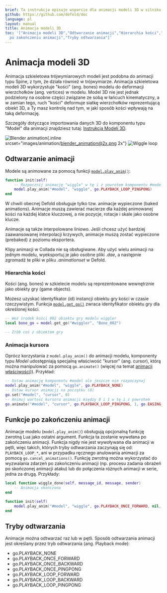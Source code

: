 ```yaml
---
brief: Ta instrukcja opisuje wsparcie dla animacji modeli 3D w silniku Defold.
github: https://github.com/defold/doc
language: pl
layout: manual
title: Animacja modeli 3D
toc: '["Animacja modeli 3D","Odtwarzanie animacji","Hierarchia kości","Animacja kursora","Funkcje
  po zakończeniu animacji","Tryby odtwarzania"]'
---
```


# Animacja modeli 3D

Animacja szkieletowa trójwymiarowych modeli jest podobna do animacji typu Spine, z tym, że działa również w trójwymiarze. Animacja szkieletowa modeli 3D wykorzystuje "kości" (ang. bones) modelu do deformacji wierzchołków (ang. vertices) w modelu. Model 3D nie jest jednak podzielony na osobne części związane ze sobą w łańcuch kinematyczny, a w zamian tego, ruch "kości" deformuje siatkę wierzchołków reprezentującą obiekt 3D, a Ty masz kontrolę nad tym, w jaki sposób kości wpływają na taką deformację.

  Szczegóły dotyczące importowania danych 3D do komponentu typu "Model" dla animacji znajdziesz tutaj: [Instrukcja Modeli 3D](/pl/manuals/model).

  ![Blender animation](/manuals/images/animation/blender_animation.png){.inline srcset="images/animation/blender_animation@2x.png 2x"}
  ![Wiggle loop](/manuals/images/animation/suzanne.gif)

## Odtwarzanie animacji

Modele są animowane za pomocą funkcji [`model.play_anim()`](/ref/model#model.play_anim):

```lua
function init(self)
    -- Rozpocznij animację "wiggle" w tę i z powrotem komponentu #model
    model.play_anim("#model", "wiggle", go.PLAYBACK_LOOP_PINGPONG)
end
```

<div class='important' markdown='1'>
W chwili obecnej Defold obsługuje tylko tzw. animacje wypieczone (baked animations). Animacje muszą zawierać macierze dla każdej animowanej kości na każdej klatce kluczowej, a nie pozycje, rotacje i skale jako osobne klucze.

Animacje są także interpolowane liniowo. Jeśli chcesz użyć bardziej zaawansowanej interpolacji krzywych, animacje muszą zostać wypieczone (prebaked) z poziomu eksportera.

Klipy animacji w Collada nie są obsługiwane. Aby użyć wielu animacji na jednym modelu, wyeksportuj je jako osobne pliki *.dae*, a następnie zgromadź te pliki w pliku *.animationset* w Defold.
</div>

### Hierarchia kości

Kości (ang. bones) w szkielecie modelu są reprezentowane wewnętrznie jako obiekty gry (game objects).

Możesz uzyskać identyfikator (id) instancji obiektu gry kości w czasie rzeczywistym. Funkcja [`model.get_go()`](/ref/model#model.get_go) zwraca identyfikator obiektu gry dla określonej kości.

```lua
-- Weź środek kości 002 obiektu gry modelu wiggler
local bone_go = model.get_go("#wiggler", "Bone_002")

-- Zrób coś z obiektem gry
```

### Animacja kursora

Oprócz korzystania z `model.play_anim()` do animacji modelu, komponenty typu *Model* udostępniają specjalną właściwość "kursor" (ang. cursor), którą można manipulować za pomocą `go.animate()` (więcej na temat [animacji właściwości](/pl/manuals/property-animation))). Przykład:

```lua
-- Ustaw animację komponentu #model ale jeszcze nie rozpoczynaj
model.play_anim("#model", "wiggle", go.PLAYBACK_NONE)
-- Ustaw kursor animacji na początku (0)
go.set("#model", "cursor", 0)
-- Animuj wartość kursora animacji między 0 i 1 w tę i z powrotem
go.animate("#model", "cursor", go.PLAYBACK_LOOP_PINGPONG, 1, go.EASING_INOUTQUAD, 3)
```

## Funkcje po zakończeniu animacji

Animacje modelu (`model.play_anim()`) obsługują opcjonalną funkcję zwrotną Lua jako ostatni argument. Funkcja ta zostanie wywołana po zakończeniu animacji. Funkcja nigdy nie jest wywoływana dla animacji w pętli, więc takich, których tryby odtwarzania zaczynają się od: `PLAYBACK_LOOP_*`, ani w przypadku ręcznego anulowania animacji za pomocą `go.cancel_animations()`. Funkcję zwrotną można wykorzystać do wyzwalania zdarzeń po zakończeniu animacji (np. procesu zadania obrażeń po skończonej animacji ataku) lub do połączenia różnych animacji w serie, jedna za drugą. Przykłady: 

```lua
local function wiggle_done(self, message_id, message, sender)
    -- Animacja skończona
end

function init(self)
    model.play_anim("#model", "wiggle", go.PLAYBACK_ONCE_FORWARD, nil, wiggle_done)
end
```

## Tryby odtwarzania

Animacje można odtwarzać raz lub w pętli. Sposób odtwarzania animacji jest określany przez tryb odtwarzania (ang. Playback mode):

* go.PLAYBACK_NONE
* go.PLAYBACK_ONCE_FORWARD
* go.PLAYBACK_ONCE_BACKWARD
* go.PLAYBACK_ONCE_PINGPONG
* go.PLAYBACK_LOOP_FORWARD
* go.PLAYBACK_LOOP_BACKWARD
* go.PLAYBACK_LOOP_PINGPONG